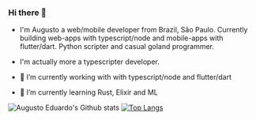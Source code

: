### Hi there 👋

- I'm Augusto a web/mobile developer from Brazil, São Paulo. Currently building web-apps with typescript/node and mobile-apps with flutter/dart. Python scripter and casual goland programmer.

- I'm actually more a typescripter developer.

- 🔭 I’m currently working with with typescript/node and flutter/dart
- 🌱 I’m currently learning Rust, Elixir and ML


![Augusto Eduardo's Github stats](https://github-readme-stats-git-master-augustoedt123.vercel.app/api?username=augustoedt&theme=monokai&show_icons=true&count_private=true&hide=prs,issues,contribs)
[![Top Langs](https://github-readme-stats-git-master-augustoedt123.vercel.app/api/top-langs/?username=augustoedt&theme=github_dark&hide_border=true&layout=compact)](https://github.com/pachacamac)

<!--
**augustoedt123/augustoedt123** is a ✨ _special_ ✨ repository because its `README.md` (this file) appears on your GitHub profile.

Here are some ideas to get you started:

- 🔭 I’m currently working on ...
- 🌱 I’m currently learning ...
- 👯 I’m looking to collaborate on ...
- 🤔 I’m looking for help with ...
- 💬 Ask me about ...
- 📫 How to reach me: ...
- 😄 Pronouns: ...
- ⚡ Fun fact: ...
-->
